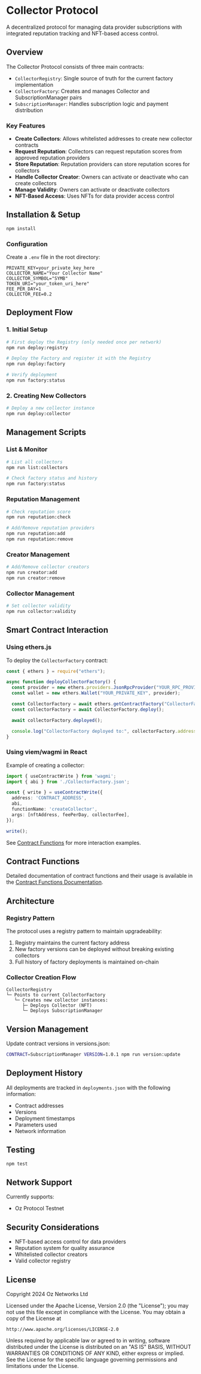 # Collector Protocol

A decentralized protocol for managing data provider subscriptions with integrated reputation tracking and NFT-based access control.

## Overview

The Collector Protocol consists of three main contracts:
- `CollectorRegistry`: Single source of truth for the current factory implementation
- `CollectorFactory`: Creates and manages Collector and SubscriptionManager pairs
- `SubscriptionManager`: Handles subscription logic and payment distribution

### Key Features

- **Create Collectors**: Allows whitelisted addresses to create new collector contracts
- **Request Reputation**: Collectors can request reputation scores from approved reputation providers
- **Store Reputation**: Reputation providers can store reputation scores for collectors
- **Handle Collector Creator**: Owners can activate or deactivate who can create collectors
- **Manage Validity**: Owners can activate or deactivate collectors
- **NFT-Based Access**: Uses NFTs for data provider access control

## Installation & Setup

```bash
npm install
```

### Configuration

Create a `.env` file in the root directory:

```env
PRIVATE_KEY=your_private_key_here
COLLECTOR_NAME="Your Collector Name"
COLLECTOR_SYMBOL="SYMB"
TOKEN_URI="your_token_uri_here"
FEE_PER_DAY=1
COLLECTOR_FEE=0.2
```

## Deployment Flow

### 1. Initial Setup

```bash
# First deploy the Registry (only needed once per network)
npm run deploy:registry

# Deploy the Factory and register it with the Registry
npm run deploy:factory

# Verify deployment
npm run factory:status
```

### 2. Creating New Collectors

```bash
# Deploy a new collector instance
npm run deploy:collector
```

## Management Scripts

### List & Monitor

```bash
# List all collectors
npm run list:collectors

# Check factory status and history
npm run factory:status
```

### Reputation Management

```bash
# Check reputation score
npm run reputation:check

# Add/Remove reputation providers
npm run reputation:add
npm run reputation:remove
```

### Creator Management

```bash
# Add/Remove collector creators
npm run creator:add
npm run creator:remove
```

### Collector Management

```bash
# Set collector validity
npm run collector:validity
```

## Smart Contract Interaction

### Using ethers.js

To deploy the `CollectorFactory` contract:

```typescript
const { ethers } = require("ethers");

async function deployCollectorFactory() {
  const provider = new ethers.providers.JsonRpcProvider("YOUR_RPC_PROVIDER_URL");
  const wallet = new ethers.Wallet("YOUR_PRIVATE_KEY", provider);

  const CollectorFactory = await ethers.getContractFactory("CollectorFactory", wallet);
  const collectorFactory = await CollectorFactory.deploy();

  await collectorFactory.deployed();

  console.log("CollectorFactory deployed to:", collectorFactory.address);
}
```

### Using viem/wagmi in React

Example of creating a collector:

```typescript
import { useContractWrite } from 'wagmi';
import { abi } from './CollectorFactory.json';

const { write } = useContractWrite({
  address: 'CONTRACT_ADDRESS',
  abi,
  functionName: 'createCollector',
  args: [nftAddress, feePerDay, collectorFee],
});

write();
```

See [Contract Functions](#contract-functions) for more interaction examples.

## Contract Functions

Detailed documentation of contract functions and their usage is available in the [Contract Functions Documentation](./CONTRACT_FUNCTIONS.md).

## Architecture

### Registry Pattern

The protocol uses a registry pattern to maintain upgradeability:
1. Registry maintains the current factory address
2. New factory versions can be deployed without breaking existing collectors
3. Full history of factory deployments is maintained on-chain

### Collector Creation Flow

```
CollectorRegistry
└─ Points to current CollectorFactory
   └─ Creates new collector instances:
      ├─ Deploys Collector (NFT)
      └─ Deploys SubscriptionManager
```

## Version Management

Update contract versions in versions.json:

```bash
CONTRACT=SubscriptionManager VERSION=1.0.1 npm run version:update
```

## Deployment History

All deployments are tracked in `deployments.json` with the following information:
- Contract addresses
- Versions
- Deployment timestamps
- Parameters used
- Network information

## Testing

```bash
npm test
```

## Network Support

Currently supports:
- Oz Protocol Testnet

## Security Considerations

- NFT-based access control for data providers
- Reputation system for quality assurance
- Whitelisted collector creators
- Valid collector registry

## License

Copyright 2024 Oz Networks Ltd

Licensed under the Apache License, Version 2.0 (the "License");
you may not use this file except in compliance with the License.
You may obtain a copy of the License at

    http://www.apache.org/licenses/LICENSE-2.0

Unless required by applicable law or agreed to in writing, software
distributed under the License is distributed on an "AS IS" BASIS,
WITHOUT WARRANTIES OR CONDITIONS OF ANY KIND, either express or implied.
See the License for the specific language governing permissions and
limitations under the License.
